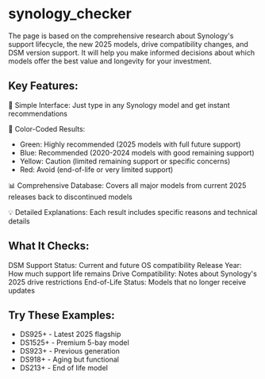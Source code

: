 # synology_checker
The page is based on the comprehensive research about Synology's support lifecycle, the new 2025 models, drive compatibility changes, and DSM version support. It will help you make informed decisions about which models offer the best value and longevity for your investment.

## Key Features:
🎯 Simple Interface: Just type in any Synology model and get instant recommendations

🚦 Color-Coded Results:
  - Green: Highly recommended (2025 models with full future support)
  - Blue: Recommended (2020-2024 models with good remaining support)
  - Yellow: Caution (limited remaining support or specific concerns)
  - Red: Avoid (end-of-life or very limited support)

📊 Comprehensive Database: Covers all major models from current 2025 releases back to discontinued models

💡 Detailed Explanations: Each result includes specific reasons and technical details

## What It Checks:
DSM Support Status: Current and future OS compatibility
Release Year: How much support life remains
Drive Compatibility: Notes about Synology's 2025 drive restrictions
End-of-Life Status: Models that no longer receive updates

## Try These Examples:
- DS925+ - Latest 2025 flagship
- DS1525+ - Premium 5-bay model
- DS923+ - Previous generation
- DS918+ - Aging but functional
- DS213+ - End of life model
